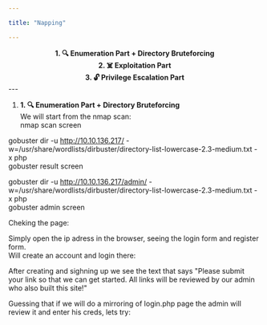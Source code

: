 ```yaml
---

title: "Napping"

---
```

<center>
<strong>1. 🔍 Enumeration Part + Directory Bruteforcing</strong><br> 
<strong>2. ☠️ Exploitation Part</strong><br>
<strong>3. 🔓 Privilege Escalation Part</strong>
</center>
---

1. <strong>1. 🔍 Enumeration Part + Directory Bruteforcing</strong><br>
We will start from the nmap scan:<br>
nmap scan screen<br>

gobuster dir -u http://10.10.136.217/ -w=/usr/share/wordlists/dirbuster/directory-list-lowercase-2.3-medium.txt -x php<br>
gobuster result screen<br>

gobuster dir -u http://10.10.136.217/admin/ -w=/usr/share/wordlists/dirbuster/directory-list-lowercase-2.3-medium.txt -x php<br>
gobuster admin screen<br>

Cheking the page:<br>

Simply open the ip adress in the browser, seeing the login form and register form.<br>
Will create an account and login there:<br>

After creating and sighning up we see the text that says "Please submit your link so that we can get started.
All links will be reviewed by our admin who also built this site!"<br>

Guessing that if we will do a mirroring of login.php page the admin will review it and enter his creds, lets try:<br>


